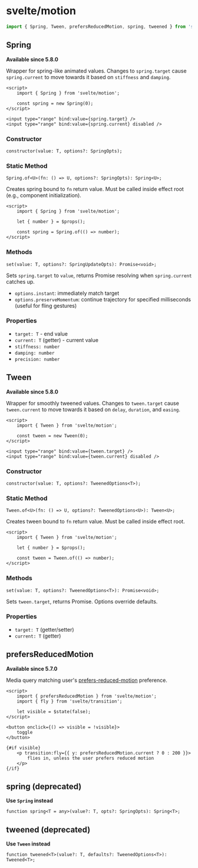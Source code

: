 # svelte/motion

```js
import { Spring, Tween, prefersReducedMotion, spring, tweened } from 'svelte/motion';
```

## Spring

**Available since 5.8.0**

Wrapper for spring-like animated values. Changes to `spring.target` cause `spring.current` to move towards it based on `stiffness` and `damping`.

```svelte
<script>
	import { Spring } from 'svelte/motion';

	const spring = new Spring(0);
</script>

<input type="range" bind:value={spring.target} />
<input type="range" bind:value={spring.current} disabled />
```

### Constructor
```dts
constructor(value: T, options?: SpringOpts);
```

### Static Method
```dts
Spring.of<U>(fn: () => U, options?: SpringOpts): Spring<U>;
```
Creates spring bound to `fn` return value. Must be called inside effect root (e.g., component initialization).

```svelte
<script>
	import { Spring } from 'svelte/motion';

	let { number } = $props();

	const spring = Spring.of(() => number);
</script>
```

### Methods
```dts
set(value: T, options?: SpringUpdateOpts): Promise<void>;
```
Sets `spring.target` to `value`, returns Promise resolving when `spring.current` catches up.
- `options.instant`: immediately match target
- `options.preserveMomentum`: continue trajectory for specified milliseconds (useful for fling gestures)

### Properties
- `target: T` - end value
- `current: T` (getter) - current value
- `stiffness: number`
- `damping: number`
- `precision: number`

## Tween

**Available since 5.8.0**

Wrapper for smoothly tweened values. Changes to `tween.target` cause `tween.current` to move towards it based on `delay`, `duration`, and `easing`.

```svelte
<script>
	import { Tween } from 'svelte/motion';

	const tween = new Tween(0);
</script>

<input type="range" bind:value={tween.target} />
<input type="range" bind:value={tween.current} disabled />
```

### Constructor
```dts
constructor(value: T, options?: TweenedOptions<T>);
```

### Static Method
```dts
Tween.of<U>(fn: () => U, options?: TweenedOptions<U>): Tween<U>;
```
Creates tween bound to `fn` return value. Must be called inside effect root.

```svelte
<script>
	import { Tween } from 'svelte/motion';

	let { number } = $props();

	const tween = Tween.of(() => number);
</script>
```

### Methods
```dts
set(value: T, options?: TweenedOptions<T>): Promise<void>;
```
Sets `tween.target`, returns Promise. Options override defaults.

### Properties
- `target: T` (getter/setter)
- `current: T` (getter)

## prefersReducedMotion

**Available since 5.7.0**

Media query matching user's [prefers-reduced-motion](https://developer.mozilla.org/en-US/docs/Web/CSS/@media/prefers-reduced-motion) preference.

```svelte
<script>
	import { prefersReducedMotion } from 'svelte/motion';
	import { fly } from 'svelte/transition';

	let visible = $state(false);
</script>

<button onclick={() => visible = !visible}>
	toggle
</button>

{#if visible}
	<p transition:fly={{ y: prefersReducedMotion.current ? 0 : 200 }}>
		flies in, unless the user prefers reduced motion
	</p>
{/if}
```

## spring (deprecated)

**Use `Spring` instead**

```dts
function spring<T = any>(value?: T, opts?: SpringOpts): Spring<T>;
```

## tweened (deprecated)

**Use `Tween` instead**

```dts
function tweened<T>(value?: T, defaults?: TweenedOptions<T>): Tweened<T>;
```